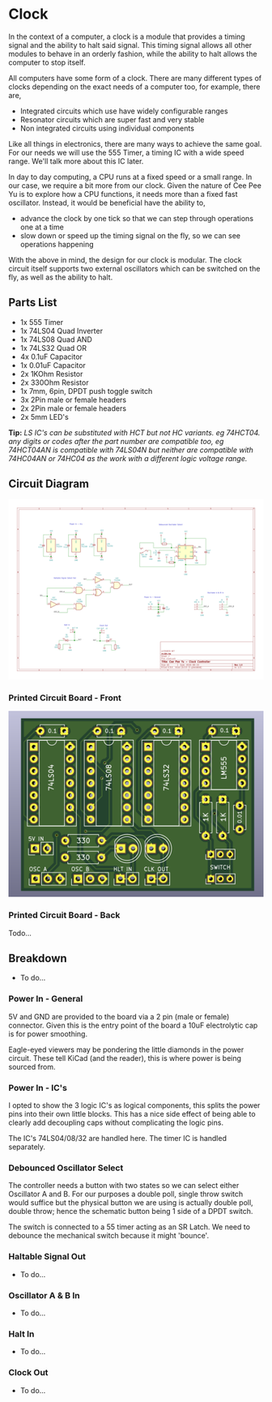 # Clock
In the context of a computer, a clock is a module that provides a timing signal and the ability to halt said signal. This timing signal allows all other modules to behave in an orderly fashion, while the ability to halt allows the computer to stop itself.

All computers have some form of a clock. There are many different types of clocks depending on the exact needs of a computer too, for example, there are,

- Integrated circuits which use have widely configurable ranges
- Resonator circuits which are super fast and very stable
- Non integrated circuits using individual components

Like all things in electronics, there are many ways to achieve the same goal. For our needs we will use the 555 Timer, a timing IC with a wide speed range. We'll talk more about this IC later.

In day to day computing, a CPU runs at a fixed speed or a small range. In our case, we require a bit more from our clock. Given the nature of Cee Pee Yu is to explore how a CPU functions, it needs more than a fixed fast oscillator. Instead, it would be beneficial have the ability to,

- advance the clock by one tick so that we can step through operations one at a time
- slow down or speed up the timing signal on the fly, so we can see operations happening

With the above in mind, the design for our clock is modular. The clock circuit itself supports two external oscillators which can be switched on the fly, as well as the ability to halt.

## Parts List
- 1x 555 Timer
- 1x 74LS04 Quad Inverter
- 1x 74LS08 Quad AND
- 1x 74LS32 Quad OR
- 4x 0.1uF Capacitor
- 1x 0.01uF Capacitor
- 2x 1KOhm Resistor
- 2x 330Ohm Resistor
- 1x 7mm, 6pin, DPDT push toggle switch
- 3x 2Pin male or female headers
- 2x 2Pin male or female headers
- 2x 5mm LED's

__Tip:__ _LS IC's can be substituted with HCT but not HC variants. eg 74HCT04. any digits or codes after the part number are compatible too, eg 74HCT04AN is compatible with 74LS04N but neither are compatible with 74HC04AN or 74HC04 as the work with a different logic voltage range._

## Circuit Diagram
![Clock Diagram](../kicad/clock/clock.svg)

### Printed Circuit Board - Front
![Clock PCB Front](../kicad/clock/clock_pcb_front.png)

### Printed Circuit Board - Back
Todo...

## Breakdown
- To do...

### Power In - General
5V and GND are provided to the board via a 2 pin (male or female) connector. Given this is the entry point of the board a 10uF electrolytic cap is for power smoothing.

Eagle-eyed viewers may be pondering the little diamonds in the power circuit. These tell KiCad (and the reader), this is where power is being sourced from.


### Power In - IC's
I opted to show the 3 logic IC's as logical components, this splits the power pins into their own little blocks. This has a nice side effect of being able to clearly add decoupling caps without complicating the logic pins.

The IC's 74LS04/08/32 are handled here. The timer IC is handled separately.

### Debounced Oscillator Select
The controller needs a button with two states so we can select either Oscillator A and B. For our purposes a double poll, single throw switch would suffice but the physical button we are using is actually double poll, double throw; hence the schematic button being 1 side of a DPDT switch.

The switch is connected to a 55 timer acting as an SR Latch. We need to debounce the mechanical switch because it might 'bounce'.

### Haltable Signal Out

- To do...



### Oscillator A & B In

- To do...

### Halt In

- To do...

### Clock Out

- To do...
